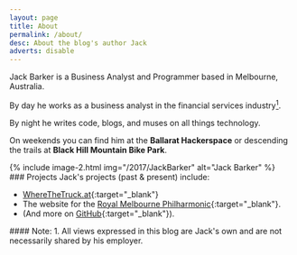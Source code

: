```yaml
---
layout: page
title: About
permalink: /about/
desc: About the blog's author Jack
adverts: disable
---
```

<div class="container">


<div class="row">
<div class="column" markdown="1">
Jack Barker is a Business Analyst and Programmer based in Melbourne, Australia.

By day he works as a business analyst in the financial services industry<a href="#note-1" title="1: All views expressed in this blog are Jack's own and are not necessarily shared by his employer."><sup>1</sup></a>.

By night he writes code, blogs, and muses on all things technology.

On weekends you can find him at the **Ballarat Hackerspace** or descending the trails at **Black Hill Mountain Bike Park**.
</div><!--end column-->
<div class="column">
<div class="container img-container"  markdown="1">
{% include image-2.html
    img="/2017/JackBarker"
    alt="Jack Barker"
%}
</div><!--end img-container-->
</div><!--end column-->
</div><!--end row-->


<div class="row">
<div class="column" markdown="1">
### Projects
Jack's projects (past &amp; present) include:

- [WhereTheTruck.at](http://wherethetruck.at){:target="_blank"}
- The website for the [Royal Melbourne Philharmonic](http://rmp.org.au){:target="_blank"}.
- (And more on [GitHub](http://github.com/jibbius){:target="_blank"}).
</div><!--end column-->
</div><!--end row-->


<div class="row">
<div class="column">
<div class="footnote" markdown="1">
#### Note:
1. <a id="note-1"></a>All views expressed in this blog are Jack's own and are not necessarily shared by his employer.
</div><!--end footnote-->
</div><!--end column-->
</div><!--end row-->

</div><!--end container-->
